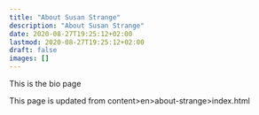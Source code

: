 ```yaml
---
title: "About Susan Strange"
description: "About Susan Strange"
date: 2020-08-27T19:25:12+02:00
lastmod: 2020-08-27T19:25:12+02:00
draft: false
images: []
---
```


This is the bio page

This page is updated from content>en>about-strange>index.html
